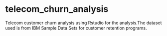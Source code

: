 # telecom_churn_analysis
Telecom customer churn analysis using Rstudio for the analysis.The dataset used is from IBM Sample Data Sets for customer retention programs. 

